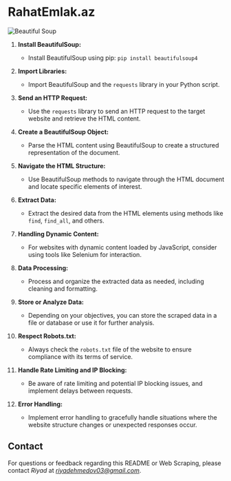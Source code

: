 # RahatEmlak.az

![Beautiful Soup](https://media.geeksforgeeks.org/wp-content/cdn-uploads/20200622222131/What-is-Web-Scraping-and-How-to-Use-It.png)

1. **Install BeautifulSoup:**
   - Install BeautifulSoup using pip: `pip install beautifulsoup4`

2. **Import Libraries:**
   - Import BeautifulSoup and the `requests` library in your Python script.

3. **Send an HTTP Request:**
   - Use the `requests` library to send an HTTP request to the target website and retrieve the HTML content.

4. **Create a BeautifulSoup Object:**
   - Parse the HTML content using BeautifulSoup to create a structured representation of the document.

5. **Navigate the HTML Structure:**
   - Use BeautifulSoup methods to navigate through the HTML document and locate specific elements of interest.

6. **Extract Data:**
   - Extract the desired data from the HTML elements using methods like `find`, `find_all`, and others.

7. **Handling Dynamic Content:**
   - For websites with dynamic content loaded by JavaScript, consider using tools like Selenium for interaction.

8. **Data Processing:**
   - Process and organize the extracted data as needed, including cleaning and formatting.

9. **Store or Analyze Data:**
   - Depending on your objectives, you can store the scraped data in a file or database or use it for further analysis.

10. **Respect Robots.txt:**
    - Always check the `robots.txt` file of the website to ensure compliance with its terms of service.

11. **Handle Rate Limiting and IP Blocking:**
    - Be aware of rate limiting and potential IP blocking issues, and implement delays between requests.

12. **Error Handling:**
    - Implement error handling to gracefully handle situations where the website structure changes or unexpected responses occur.

## Contact

For questions or feedback regarding this README or Web Scraping, please contact *Riyad* at *riyadehmedov03@gmail.com*.
